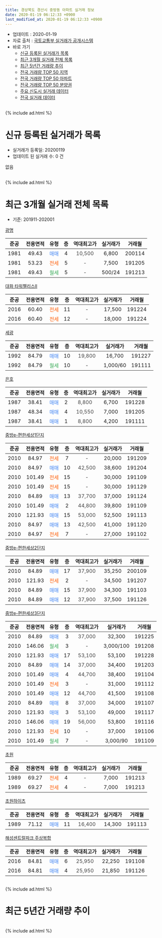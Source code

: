```yaml
---
title: 경상북도 경산시 중방동 아파트 실거래 정보
date: 2020-01-19 06:12:33 +0900
last_modified_at: 2020-01-19 06:12:33 +0900
---
```


* 업데이트 : 2020-01-19
* 자료 출처 : [국토교통부 실거래가 공개시스템](http://rt.molit.go.kr)
* 바로 가기
    * [신규 등록된 실거래가 목록](#신규-등록된-실거래가-목록)
    * [최근 3개월 실거래 전체 목록](#최근-3개월-실거래-전체-목록)
    * [최근 5년간 거래량 추이](#최근-5년간-거래량-추이)
    * [전국 거래량 TOP 50 지역](https://apt-info.github.io/apt-trade-info/최근-3개월-전국에서-가장-거래가-많이-발생한-지역)
    * [전국 거래량 TOP 50 아파트](https://apt-info.github.io/apt-trade-info/최근-3개월-전국에서-가장-거래가-많이-발생한-아파트)
    * [전국 거래량 TOP 50 분양권](https://apt-info.github.io/apt-trade-info/최근-3개월-전국에서-가장-거래가-많이-발생한-분양권)
    * [주요 신도시 실거래 데이터](https://apt-info.github.io/apt-trade-info/주요-신도시)
    * [전국 실거래 데이터](https://apt-info.github.io/apt-trade-info/전국)
<br>
{% include ad.html %}
<br>

# 신규 등록된 실거래가 목록
* 실거래가 등록일: 20200119
* 업데이트 된 실거래 수: 0 건

없음

<br>
{% include ad.html %}
<br>

# 최근 3개월 실거래 전체 목록
* 기준: 201911-202001


[광명](https://search.naver.com/search.naver?query=%EA%B2%BD%EC%83%81%EB%B6%81%EB%8F%84+%EA%B2%BD%EC%82%B0%EC%8B%9C+%EC%A4%91%EB%B0%A9%EB%8F%99+%EA%B4%91%EB%AA%85)

|준공|전용면적|유형|층|역대최고가|실거래가|거래월|
|:---:|:---:|:---:|:---:|:---:|:---:|:---:|
|1981|49.43|<span style="color:#4285f3">매매</span>|4|<span style="color:#444444">10,500</span>|6,800|200114|
|1981|53.23|<span style="color:#ff5a00">전세</span>|5|<span style="color:#444444">-</span>|7,500|191205|
|1981|49.43|<span style="color:#34a853">월세</span>|5|<span style="color:#444444">-</span>|500/24|191213|

[대화 타워펠리스Ⅱ](https://search.naver.com/search.naver?query=%EA%B2%BD%EC%83%81%EB%B6%81%EB%8F%84+%EA%B2%BD%EC%82%B0%EC%8B%9C+%EC%A4%91%EB%B0%A9%EB%8F%99+%EB%8C%80%ED%99%94+%ED%83%80%EC%9B%8C%ED%8E%A0%EB%A6%AC%EC%8A%A4%E2%85%A1)

|준공|전용면적|유형|층|역대최고가|실거래가|거래월|
|:---:|:---:|:---:|:---:|:---:|:---:|:---:|
|2016|60.40|<span style="color:#ff5a00">전세</span>|11|<span style="color:#444444">-</span>|17,500|191224|
|2016|60.40|<span style="color:#ff5a00">전세</span>|12|<span style="color:#444444">-</span>|18,000|191224|

[세광](https://search.naver.com/search.naver?query=%EA%B2%BD%EC%83%81%EB%B6%81%EB%8F%84+%EA%B2%BD%EC%82%B0%EC%8B%9C+%EC%A4%91%EB%B0%A9%EB%8F%99+%EC%84%B8%EA%B4%91)

|준공|전용면적|유형|층|역대최고가|실거래가|거래월|
|:---:|:---:|:---:|:---:|:---:|:---:|:---:|
|1992|84.79|<span style="color:#4285f3">매매</span>|10|<span style="color:#444444">19,800</span>|16,700|191227|
|1992|84.79|<span style="color:#34a853">월세</span>|10|<span style="color:#444444">-</span>|1,000/60|191111|

[은호](https://search.naver.com/search.naver?query=%EA%B2%BD%EC%83%81%EB%B6%81%EB%8F%84+%EA%B2%BD%EC%82%B0%EC%8B%9C+%EC%A4%91%EB%B0%A9%EB%8F%99+%EC%9D%80%ED%98%B8)

|준공|전용면적|유형|층|역대최고가|실거래가|거래월|
|:---:|:---:|:---:|:---:|:---:|:---:|:---:|
|1987|38.41|<span style="color:#4285f3">매매</span>|2|<span style="color:#444444">8,800</span>|6,700|191228|
|1987|48.34|<span style="color:#4285f3">매매</span>|4|<span style="color:#444444">10,550</span>|7,000|191205|
|1987|38.41|<span style="color:#4285f3">매매</span>|1|<span style="color:#444444">8,800</span>|4,200|191111|

[중방e-편한세상1단지](https://search.naver.com/search.naver?query=%EA%B2%BD%EC%83%81%EB%B6%81%EB%8F%84+%EA%B2%BD%EC%82%B0%EC%8B%9C+%EC%A4%91%EB%B0%A9%EB%8F%99+%EC%A4%91%EB%B0%A9e-%ED%8E%B8%ED%95%9C%EC%84%B8%EC%83%811%EB%8B%A8%EC%A7%80)

|준공|전용면적|유형|층|역대최고가|실거래가|거래월|
|:---:|:---:|:---:|:---:|:---:|:---:|:---:|
|2010|84.97|<span style="color:#ff5a00">전세</span>|7|<span style="color:#444444">-</span>|20,000|191209|
|2010|84.97|<span style="color:#4285f3">매매</span>|10|<span style="color:#444444">42,500</span>|38,600|191204|
|2010|101.49|<span style="color:#ff5a00">전세</span>|15|<span style="color:#444444">-</span>|30,000|191109|
|2010|101.49|<span style="color:#ff5a00">전세</span>|15|<span style="color:#444444">-</span>|30,000|191129|
|2010|84.89|<span style="color:#4285f3">매매</span>|13|<span style="color:#444444">37,700</span>|37,000|191124|
|2010|101.49|<span style="color:#4285f3">매매</span>|2|<span style="color:#444444">44,800</span>|39,800|191109|
|2010|121.93|<span style="color:#4285f3">매매</span>|15|<span style="color:#444444">53,000</span>|52,500|191113|
|2010|84.97|<span style="color:#4285f3">매매</span>|13|<span style="color:#444444">42,500</span>|41,000|191120|
|2010|84.97|<span style="color:#ff5a00">전세</span>|7|<span style="color:#444444">-</span>|27,000|191102|

[중방e-편한세상2단지](https://search.naver.com/search.naver?query=%EA%B2%BD%EC%83%81%EB%B6%81%EB%8F%84+%EA%B2%BD%EC%82%B0%EC%8B%9C+%EC%A4%91%EB%B0%A9%EB%8F%99+%EC%A4%91%EB%B0%A9e-%ED%8E%B8%ED%95%9C%EC%84%B8%EC%83%812%EB%8B%A8%EC%A7%80)

|준공|전용면적|유형|층|역대최고가|실거래가|거래월|
|:---:|:---:|:---:|:---:|:---:|:---:|:---:|
|2010|84.89|<span style="color:#4285f3">매매</span>|17|<span style="color:#444444">37,900</span>|35,250|200109|
|2010|121.93|<span style="color:#ff5a00">전세</span>|2|<span style="color:#444444">-</span>|34,500|191207|
|2010|84.89|<span style="color:#4285f3">매매</span>|15|<span style="color:#444444">37,900</span>|34,300|191103|
|2010|84.89|<span style="color:#4285f3">매매</span>|12|<span style="color:#444444">37,900</span>|37,500|191126|

[중방e-편한세상3단지](https://search.naver.com/search.naver?query=%EA%B2%BD%EC%83%81%EB%B6%81%EB%8F%84+%EA%B2%BD%EC%82%B0%EC%8B%9C+%EC%A4%91%EB%B0%A9%EB%8F%99+%EC%A4%91%EB%B0%A9e-%ED%8E%B8%ED%95%9C%EC%84%B8%EC%83%813%EB%8B%A8%EC%A7%80)

|준공|전용면적|유형|층|역대최고가|실거래가|거래월|
|:---:|:---:|:---:|:---:|:---:|:---:|:---:|
|2010|84.89|<span style="color:#4285f3">매매</span>|3|<span style="color:#444444">37,000</span>|32,300|191225|
|2010|146.06|<span style="color:#34a853">월세</span>|3|<span style="color:#444444">-</span>|3,000/100|191208|
|2010|121.93|<span style="color:#4285f3">매매</span>|17|<span style="color:#444444">53,100</span>|53,100|191228|
|2010|84.89|<span style="color:#4285f3">매매</span>|14|<span style="color:#444444">37,000</span>|34,400|191203|
|2010|101.49|<span style="color:#4285f3">매매</span>|4|<span style="color:#444444">44,700</span>|38,400|191104|
|2010|101.49|<span style="color:#ff5a00">전세</span>|3|<span style="color:#444444">-</span>|31,000|191112|
|2010|101.49|<span style="color:#4285f3">매매</span>|12|<span style="color:#444444">44,700</span>|41,500|191108|
|2010|84.89|<span style="color:#4285f3">매매</span>|8|<span style="color:#444444">37,000</span>|34,000|191107|
|2010|121.93|<span style="color:#4285f3">매매</span>|3|<span style="color:#444444">53,100</span>|49,000|191117|
|2010|146.06|<span style="color:#4285f3">매매</span>|19|<span style="color:#444444">56,000</span>|53,800|191116|
|2010|121.93|<span style="color:#ff5a00">전세</span>|10|<span style="color:#444444">-</span>|37,000|191106|
|2010|101.49|<span style="color:#34a853">월세</span>|7|<span style="color:#444444">-</span>|3,000/90|191109|

[초원](https://search.naver.com/search.naver?query=%EA%B2%BD%EC%83%81%EB%B6%81%EB%8F%84+%EA%B2%BD%EC%82%B0%EC%8B%9C+%EC%A4%91%EB%B0%A9%EB%8F%99+%EC%B4%88%EC%9B%90)

|준공|전용면적|유형|층|역대최고가|실거래가|거래월|
|:---:|:---:|:---:|:---:|:---:|:---:|:---:|
|1989|69.27|<span style="color:#ff5a00">전세</span>|4|<span style="color:#444444">-</span>|7,000|191213|
|1989|69.27|<span style="color:#ff5a00">전세</span>|4|<span style="color:#444444">-</span>|7,000|191213|

[초원하이츠](https://search.naver.com/search.naver?query=%EA%B2%BD%EC%83%81%EB%B6%81%EB%8F%84+%EA%B2%BD%EC%82%B0%EC%8B%9C+%EC%A4%91%EB%B0%A9%EB%8F%99+%EC%B4%88%EC%9B%90%ED%95%98%EC%9D%B4%EC%B8%A0)

|준공|전용면적|유형|층|역대최고가|실거래가|거래월|
|:---:|:---:|:---:|:---:|:---:|:---:|:---:|
|1989|71.12|<span style="color:#4285f3">매매</span>|11|<span style="color:#444444">16,400</span>|14,300|191113|

[해성센트럴파크 주상복합](https://search.naver.com/search.naver?query=%EA%B2%BD%EC%83%81%EB%B6%81%EB%8F%84+%EA%B2%BD%EC%82%B0%EC%8B%9C+%EC%A4%91%EB%B0%A9%EB%8F%99+%ED%95%B4%EC%84%B1%EC%84%BC%ED%8A%B8%EB%9F%B4%ED%8C%8C%ED%81%AC+%EC%A3%BC%EC%83%81%EB%B3%B5%ED%95%A9)

|준공|전용면적|유형|층|역대최고가|실거래가|거래월|
|:---:|:---:|:---:|:---:|:---:|:---:|:---:|
|2016|84.81|<span style="color:#4285f3">매매</span>|6|<span style="color:#444444">25,950</span>|22,250|191108|
|2016|84.81|<span style="color:#4285f3">매매</span>|4|<span style="color:#444444">25,950</span>|21,850|191126|


<br>
{% include ad.html %}
<br>

# 최근 5년간 거래량 추이


<div style="width:100%;">
    <canvas id="deal_progress" height="200"></canvas>
</div>

<script>
new Chart(document.getElementById("deal_progress"), {
    type: 'line',
    data: {
        labels: ['201501','201502','201503','201504','201505','201506','201507','201508','201509','201510','201511','201512','201601','201602','201603','201604','201605','201606','201607','201608','201609','201610','201611','201612','201701','201702','201703','201704','201705','201706','201707','201708','201709','201710','201711','201712','201801','201802','201803','201804','201805','201806','201807','201808','201809','201810','201811','201812','201901','201902','201903','201904','201905','201906','201907','201908','201909','201910','201911','201912','202001'],
        datasets: [{
            label: '매매',
            pointRadius: 1,
            data: [19, 16, 30, 19, 19, 14, 13, 8, 12, 5, 3, 4, 5, 20, 2, 16, 7, 11, 5, 11, 8, 16, 21, 9, 6, 12, 6, 8, 6, 13, 21, 32, 25, 15, 14, 9, 8, 16, 19, 11, 6, 8, 7, 11, 7, 13, 4, 7, 11, 9, 9, 8, 7, 12, 10, 18, 15, 19, 15, 7, 2],
            borderColor: "rgba(255, 201, 14, 1)",
            backgroundColor: "rgba(255, 201, 14, 0.5)",
            fill: false,
            lineTension: 0
        },{
            label: '전월세',
            pointRadius: 1,
            data: [6, 10, 12, 10, 11, 7, 11, 6, 8, 6, 3, 4, 9, 8, 12, 13, 6, 11, 14, 6, 7, 11, 7, 14, 5, 9, 13, 8, 7, 11, 6, 4, 11, 11, 13, 6, 8, 4, 6, 10, 11, 4, 4, 5, 5, 9, 8, 7, 10, 16, 3, 11, 5, 4, 10, 8, 5, 3, 7, 9, 0],
            borderColor: "rgba(0, 141, 185, 1)",
            backgroundColor: "rgba(0, 141, 185, 0.5)",
            fill: false,
            lineTension: 0
        }
        ]
    },
    options: {
        responsive: true,
        title: {
            display: false
        },
        tooltips: {
            mode: 'index',
            intersect: false
        },
        hover: {
            mode: 'nearest',
            intersect: true
        },
        scales: {
            xAxes: [{
                display: true,
                scaleLabel: {
                    display: true,
                    labelString: '년/월'
                }
            }],
            yAxes: [{
                display: true,
                ticks: {
                    suggestedMin: 0,
                },
                scaleLabel: {
                    display: true,
                    labelString: '실거래 수'
                }
            }]
        }
    }
});

</script>


<br>
{% include ad.html %}
<br>

